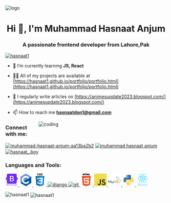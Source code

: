 ![logo](https://repository-images.githubusercontent.com/588181932/e36ec678-7984-4cdd-8e4c-a3932772ff8e)
<h1 align="center">Hi 👋, I'm Muhammad Hasnaat Anjum</h1>
<h3 align="center">A passionate frontend developer from Lahore,Pak</h3>
<p align="left"> <a href="https://github.com/ryo-ma/github-profile-trophy"><img src="https://github-profile-trophy.vercel.app/?username=hasnaat1" alt="hasnaat1" /></a> </p>

- 🌱 I’m currently learning **JS, React**

- 👨‍💻 All of my projects are available at [https://hasnaat1.github.io/portfolio/portfolio.html](https://hasnaat1.github.io/portfolio/portfolio.html)

- 📝 I regularly write articles on [https://animesupdate2023.blogspot.com/](https://animesupdate2023.blogspot.com/)

- 📫 How to reach me **hasnaatdon1@gmail.com**
 </p>
<img align="right" alt="coding" width="400" src="https://miro.medium.com/v2/resize:fit:720/format:webp/0*NgUtI3tYLhuq5Vy0.gif" alt="hasnaat1" />

<h3 align="left">Connect with me:</h3>
<p align="left">
<a href="https://linkedin.com/in/muhammad-hasnaat-anjum-aa13ba2b2" target="blank"><img align="center" src="https://raw.githubusercontent.com/rahuldkjain/github-profile-readme-generator/master/src/images/icons/Social/linked-in-alt.svg" alt="muhammad-hasnaat-anjum-aa13ba2b2" height="30" width="40" /></a>
<a href="https://fb.com/muhammad hasnaat anjum" target="blank"><img align="center" src="https://raw.githubusercontent.com/rahuldkjain/github-profile-readme-generator/master/src/images/icons/Social/facebook.svg" alt="muhammad hasnaat anjum" height="30" width="40" /></a>
<a href="https://instagram.com/hasnaat_.boy" target="blank"><img align="center" src="https://raw.githubusercontent.com/rahuldkjain/github-profile-readme-generator/master/src/images/icons/Social/instagram.svg" alt="hasnaat_.boy" height="30" width="40" /></a>
</p>

<h3 align="left">Languages and Tools:</h3>
<p align="left"> <a href="https://getbootstrap.com" target="_blank" rel="noreferrer"> <img src="https://raw.githubusercontent.com/devicons/devicon/master/icons/bootstrap/bootstrap-plain-wordmark.svg" alt="bootstrap" width="40" height="40"/> </a> <a href="https://www.cprogramming.com/" target="_blank" rel="noreferrer"> <img src="https://raw.githubusercontent.com/devicons/devicon/master/icons/c/c-original.svg" alt="c" width="40" height="40"/> </a> <a href="https://www.w3schools.com/css/" target="_blank" rel="noreferrer"> <img src="https://raw.githubusercontent.com/devicons/devicon/master/icons/css3/css3-original-wordmark.svg" alt="css3" width="40" height="40"/> </a> <a href="https://www.djangoproject.com/" target="_blank" rel="noreferrer"> <img src="https://cdn.worldvectorlogo.com/logos/django.svg" alt="django" width="40" height="40"/> </a> <a href="https://git-scm.com/" target="_blank" rel="noreferrer"> <img src="https://www.vectorlogo.zone/logos/git-scm/git-scm-icon.svg" alt="git" width="40" height="40"/> </a> <a href="https://www.w3.org/html/" target="_blank" rel="noreferrer"> <img src="https://raw.githubusercontent.com/devicons/devicon/master/icons/html5/html5-original-wordmark.svg" alt="html5" width="40" height="40"/> </a> <a href="https://developer.mozilla.org/en-US/docs/Web/JavaScript" target="_blank" rel="noreferrer"> <img src="https://raw.githubusercontent.com/devicons/devicon/master/icons/javascript/javascript-original.svg" alt="javascript" width="40" height="40"/> </a> <a href="https://www.mysql.com/" target="_blank" rel="noreferrer"> <img src="https://raw.githubusercontent.com/devicons/devicon/master/icons/mysql/mysql-original-wordmark.svg" alt="mysql" width="40" height="40"/> </a> <a href="https://www.python.org" target="_blank" rel="noreferrer"> <img src="https://raw.githubusercontent.com/devicons/devicon/master/icons/python/python-original.svg" alt="python" width="40" height="40"/> </a> <a href="https://reactjs.org/" target="_blank" rel="noreferrer"> <img src="https://raw.githubusercontent.com/devicons/devicon/master/icons/react/react-original-wordmark.svg" alt="react" width="40" height="40"/> </a> </p>

<p><img align="left" src="https://github-readme-stats.vercel.app/api/top-langs?username=hasnaat1&show_icons=true&locale=en&layout=compact" alt="hasnaat1" /></p>

<p>&nbsp;<img align="center" src="https://github-readme-stats.vercel.app/api?username=hasnaat1&show_icons=true&locale=en" alt="hasnaat1" /></p>
